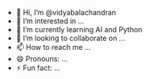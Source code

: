 - 👋 Hi, I’m @vidyabalachandran
- 👀 I’m interested in ...
- 🌱 I’m currently learning AI and Python
- 💞️ I’m looking to collaborate on ...
- 📫 How to reach me ...
- 😄 Pronouns: ...
- ⚡ Fun fact: ...

<!---
vidyabalachandran/vidyabalachandran is a ✨ special ✨ repository because its `README.md` (this file) appears on your GitHub profile.
You can click the Preview link to take a look at your changes.
--->
